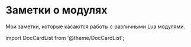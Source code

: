 # Заметки о модулях

Мои заметки, которые касаются работы с различными Lua модулями.

import DocCardList from '@theme/DocCardList';

<DocCardList />
